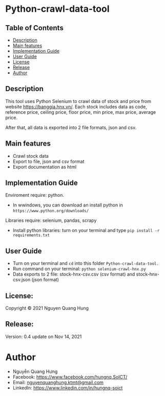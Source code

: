 # Python-crawl-data-tool

## Table of Contents
- [Description](#cescription)
- [Main features](#main-features)
- [Implementation Guide](#implemention-guide)
- [User Guide](#user-guide)
- [License](#license)
- [Release](#release)
- [Author](#author)


## Description

This tool uses Python Selenium to crawl data of stock and price from website https://banggia.hnx.vn/. Each stock includes data as code, reference price, ceiling price, floor price, min price, max price, average price. 

After that, all data is exported into 2 file formats, json and csv.


## Main features

- Crawl stock data 
- Export to file, json and csv format
- Export documentation as html

## Implementation Guide

Enviroment require: python. 
- In wwindows, you can download an install python in `https://www.python.org/downloads/`


Libraries require: selenium, pandas, scrapy
- Install python libraries: turn on your terminal and type `pip install -r requirements.txt`


## User Guide

- Turn on your terminal and `cd` into this folder `Python-crawl-data-tool.`
- Run command on your terminal: `python selenium-crawl-hnx.py`
- Data exports to 2 file: stock-hnx-csv.csv (csv format) and stock-hnx-csv.json (json format)


## License:

Copyright © 2021 Nguyen Quang Hung


## Release: 

Version: 0.4 update on Nov 14, 2021


# Author
- Nguyễn Quang Hưng
- Facebook: https://www.facebook.com/hungnq.SoICT/
- Email: nguyenquanghung.ktmt@gmail.com
- LinkedIn: https://www.linkedin.com/in/hungnq-soict